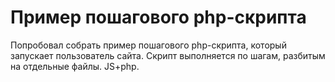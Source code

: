 Пример пошагового php-скрипта
================

Попробовал собрать пример пошагового php-скрипта, который запускает пользователь сайта.
Скрипт выполняется по шагам, разбитым на отдельные файлы. JS+php.